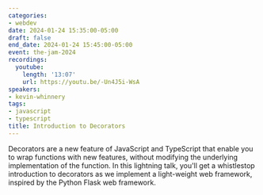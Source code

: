 ```yaml
---
categories:
- webdev
date: 2024-01-24 15:35:00-05:00
draft: false
end_date: 2024-01-24 15:45:00-05:00
event: the-jam-2024
recordings:
  youtube:
    length: '13:07'
    url: https://youtu.be/-Un4J5i-WsA
speakers:
- kevin-whinnery
tags:
- javascript
- typescript
title: Introduction to Decorators
---
```



Decorators are a new feature of JavaScript and TypeScript that enable you to wrap functions with new features, without modifying the underlying implementation of the function. In this lightning talk, you'll get a whistlestop introduction to decorators as we implement a light-weight web framework, inspired by the Python Flask web framework.